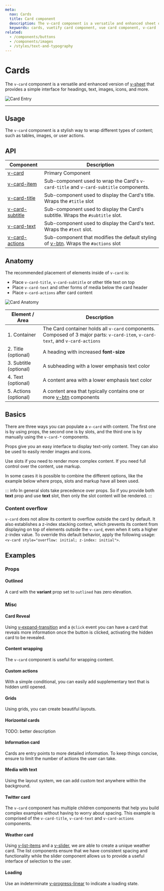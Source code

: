 ```yaml
---
meta:
  nav: Cards
  title: Card component
  description: The v-card component is a versatile and enhanced sheet of paper that provides a simple interface for headings, text, images, and actions.
  keywords: cards, vuetify card component, vue card component, v-card
related:
  - /components/buttons
  - /components/images
  - /styles/text-and-typography
---
```


# Cards

 The `v-card` component is a versatile and enhanced version of [v-sheet](/components/sheets/) that provides a simple interface for headings, text, images, icons, and more.

![Card Entry](https://cdn.vuetifyjs.com/docs/images/components-temp/v-card/v-card-entry.png)

---

## Usage

The `v-card` component is a stylish way to wrap different types of content; such as tables, images, or user actions.

<usage name="v-card" />

<entry />

## API

| Component | Description |
| - | - |
| [v-card](/api/v-card/) | Primary Component |
| [v-card-item](/api/v-card-item/) | Sub-component used to wrap the Card's `v-card-title` and `v-card-subtitle` components. |
| [v-card-title](/api/v-card-title/) | Sub-component used to display the Card's title. Wraps the `#title` slot |
| [v-card-subtitle](/api/v-card-subtitle/) | Sub-component used to display the Card's subtitle. Wraps the `#subtitle` slot. |
| [v-card-text](/api/v-card-text/) | Sub-component used to display the Card's text. Wraps the `#text` slot. |
| [v-card-actions](/api/v-card-actions/) | Sub-component that modifies the default styling of [v-btn](/components/buttons/). Wraps the `#actions` slot |

## Anatomy

The recommended placement of elements inside of `v-card` is:

* Place `v-card-title`, `v-card-subtitle` or other title text on top
* Place `v-card-text` and other forms of media below the card header
* Place `v-card-actions` after card content

![Card Anatomy](https://cdn.vuetifyjs.com/docs/images/components-temp/v-card/v-card-anatomy.png)

| Element / Area | Description |
| - | - |
| 1. Container | The Card container holds all `v-card` components. Composed of 3 major parts: `v-card-item`, `v-card-text`, and `v-card-actions` |
| 2. Title (optional) | A heading with increased **font-size** |
| 3. Subtitle (optional) | A subheading with a lower emphasis text color |
| 4. Text (optional) | A content area with a lower emphasis text color |
| 5. Actions (optional) | A content area that typically contains one or more [v-btn](/components/buttons) components |

<api-inline hide-links />

## Basics

There are three ways you can populate a `v-card` with content. The first one is by using props, the second one is by slots, and the third one is by manually using the `v-card-*` components.

<example file="v-card/basics-content" />

Props give you an easy interface to display text-only content. They can also be used to easily render images and icons.

Use slots if you need to render more complex content. If you need full control over the content, use markup.

In some cases it is possible to combine the different options, like the example below where props, slots and markup have all been used.

::: info
  In general slots take precedence over props. So if you provide both **text** prop and use **text** slot, then only the slot content will be rendered.
:::

<example file="v-card/basics-combine" />

### Content overflow

`v-card` does not allow its content to overflow outside the card by default. It also establishes a z-index stacking context, which prevents its content from displaying on top of elements outside the `v-card`, even when it sets a higher z-index value. To override this default behavior, apply the following usage: `<v-card style="overflow: initial; z-index: initial">`.

## Examples

### Props

#### Outlined

A card with the **variant** prop set to `outlined` has zero elevation.

<example file="v-card/prop-outlined" />

### Misc

#### Card Reveal

Using [v-expand-transition](/api/v-expand-transition/) and a `@click` event you can have a card that reveals more information once the button is clicked, activating the hidden card to be revealed.

<example file="v-card/misc-card-reveal" />

#### Content wrapping

The `v-card` component is useful for wrapping content.

<example file="v-card/misc-content-wrapping" />

#### Custom actions

With a simple conditional, you can easily add supplementary text that is hidden until opened.

<example file="v-card/misc-custom-actions" />

#### Grids

Using grids, you can create beautiful layouts.

<example file="v-card/misc-grids" />

#### Horizontal cards

TODO: better description

<example file="v-card/misc-horizontal-cards" />

#### Information card

Cards are entry points to more detailed information. To keep things concise, ensure to limit the number of actions the user can take.

<example file="v-card/misc-information-card" />

#### Media with text

Using the layout system, we can add custom text anywhere within the background.

<example file="v-card/misc-media-with-text" />

#### Twitter card

The `v-card` component has multiple children components that help you build complex examples without having to worry about spacing. This example is comprised of the `v-card-title`, `v-card-text` and `v-card-actions` components.

<example file="v-card/misc-twitter-card" />

#### Weather card

Using [v-list-items](/components/lists) and a [v-slider](/components/sliders), we are able to create a unique weather card. The list components ensure that we have consistent spacing and functionality while the slider component allows us to provide a useful interface of selection to the user.

<example file="v-card/misc-weather-card" />

#### Loading

Use an indeterminate [v-progress-linear](/components/progress-linear) to indicate a loading state.

<example file="v-card/prop-loading" />
